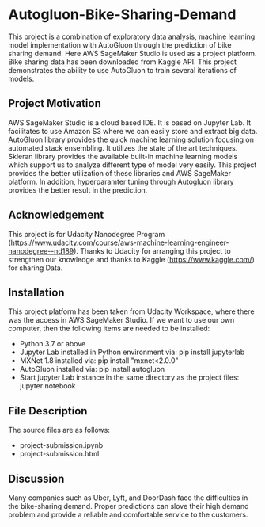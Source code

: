 # Autogluon-Bike-Sharing-Demand

This project is a combination of exploratory data analysis, machine learning model implementation with AutoGluon through the prediction of bike sharing demand. Here AWS SageMaker Studio is used as a project platform. Bike sharing data has been downloaded from Kaggle API. This project demonstrates the ability to use AutoGluon to train several iterations of models.

## Project Motivation
AWS SageMaker Studio is a cloud based IDE. It is based on Jupyter Lab. It facilitates to use Amazon S3 where we can easily store and extract big data. AutoGluon library provides the quick machine learning solution focusing on automated stack ensembling. It utilizes the state of the art techniques. Skleran library provides the available built-in machine learning models which support us to analyze different type of model very easily. This project provides the better utilization of these libraries and AWS SageMaker platform. In addition, hyperparamter tuning through Autogluon library provides the better result in the prediction.

## Acknowledgement
This project is for Udacity Nanodegree Program (https://www.udacity.com/course/aws-machine-learning-engineer-nanodegree--nd189). Thanks to  Udacity for arranging this project to strengthen our knowledge and thanks to Kaggle (https://www.kaggle.com/) for sharing Data.

## Installation
This project platform has been taken from Udacity Workspace, where there was the access in AWS SageMaker Studio.
If we want to use our own computer, then the following items are needed to be installed:
- Python 3.7 or above
- Jupyter Lab installed in Python environment via: pip install jupyterlab
- MXNet 1.8 installed via: pip install "mxnet<2.0.0"
- AutoGluon installed via: pip install autogluon
- Start jupyter Lab instance in the same directory as the project files: jupyter notebook

## File Description
The source files are as follows:
- project-submission.ipynb
- project-submission.html

## Discussion
Many companies such as Uber, Lyft, and DoorDash face the difficulties in the bike-sharing demand. Proper predictions can slove their high demand problem and provide a reliable and comfortable service to the customers.

